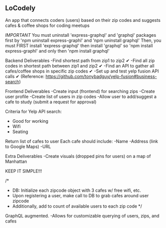 ## LoCodely ##

An app that connects coders (users) based on their zip codes and suggests cafes & coffee shops for coding meetups


*IMPORTANT*
You must uninstall 'express-graphql' and 'graphql' packages first
by 'npm uninstall express-graphl' and 'npm uninstall graphql'
Then, you must FIRST install 'express-graphql' then install 'graphql' so
'npm install express-graphl' and only then 'npm install graphql'

Backend Deliverables
 -Find shortest path from zip1 to zip2  ✔
 -Find all zip codes in shortest path between zip1 and zip2 ✔
 -Find an API to gather all cafes/coffee shops in specific zip codes ✔ 
 -Set up and test yelp fusion API calls ✔ 
  (Reference: https://github.com/tonybadguy/yelp-fusion#business-search)

Frontend Deliverables
-Create input (frontend) for searching zips
-Create user profile
-Create list of users in zip codes
-Allow user to add/suggest a cafe to study (submit a request for approval)


Criteria for Yelp API search:
- Good for working
- Wifi
- Seating

Return list of cafes to user
Each cafe should include:
-Name
-Address (link to Google Maps)
-URL 



Extra Deliverables
-Create visuals (dropped pins for users) on a map of Manhattan


KEEP IT SIMPLE!!!

/*
  - DB: Initialize each zipcode object with 3 cafes w/ free wifi, etc. 
  - Upon registering a user, make call to DB to grab cafes around user zipcode
  - Additionally, add to count of available users to each zip code
*/


GraphQL augmented.
-Allows for customizable querying of users, zips, and cafes


